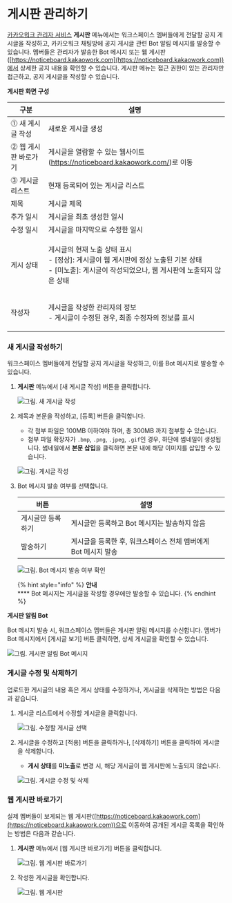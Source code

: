 # 게시판 관리하기

[카카오워크 관리자 서비스](https://admin.kakaowork.com/) **게시판** 메뉴에서는 워크스페이스 멤버들에게 전달할 공지 게시글을 작성하고, 카카오워크 채팅방에 공지 게시글 관련 Bot 알림 메시지를 발송할 수 있습니다. 멤버들은 관리자가 발송한 Bot 메시지 또는 웹 게시판([https://noticeboard.kakaowork.com](https://noticeboard.kakaowork.com))에서 상세한 공지 내용을 확인할 수 있습니다. 게시판 메뉴는 접근 권한이 있는 관리자만 접근하고, 공지 게시글을 작성할 수 있습니다.

**게시판 화면 구성**

| 구분           | 설명                                                                                                     |
| ------------ | ------------------------------------------------------------------------------------------------------ |
| ⓵ 새 게시글 작성   | 새로운 게시글 생성                                                                                             |
| ⓶ 웹 게시판 바로가기 | 게시글을 열람할 수 있는 웹사이트(https://noticeboard.kakaowork.com/)로 이동                                             |
| ⓷ 게시글 리스트    | 현재 등록되어 있는 게시글 리스트                                                                                     |
|      제목      | 게시글 제목                                                                                                 |
|      추가 일시   | 게시글을 최초 생성한 일시                                                                                         |
|      수정 일시   | 게시글을 마지막으로 수정한 일시                                                                                      |
|      게시 상태   | <p>게시글의 현재 노출 상태 표시<br>- [정상]: 게시글이 웹 게시판에 정상 노출된 기본 상태<br>- [미노출]: 게시글이 작성되었으나, 웹 게시판에 노출되지 않은 상태</p> |
|      작성자     | <p>게시글을 작성한 관리자의 정보<br>- 게시글이 수정된 경우, 최종 수정자의 정보를 표시</p>                                               |

### 새 게시글 작성하기

워크스페이스 멤버들에게 전달할 공지 게시글을 작성하고, 이를 Bot 메시지로 발송할 수 있습니다.

1.  **게시판** 메뉴에서 \[새 게시글 작성] 버튼을 클릭합니다.

    ![그림. 새 게시글 작성](https://s3-us-west-2.amazonaws.com/secure.notion-static.com/6f34ee2c-12dd-4874-b83a-36ff23b9eba8/%E1%84%80%E1%85%A6%E1%84%89%E1%85%B5%E1%84%91%E1%85%A1%E1%86%AB\_%E1%84%92%E1%85%AA%E1%84%86%E1%85%A7%E1%86%AB\_%E1%84%80%E1%85%AE%E1%84%89%E1%85%A5%E1%86%BC-1.png)
2.  제목과 본문을 작성하고, \[등록] 버튼을 클릭합니다.

    * 각 첨부 파일은 100MB 이하여야 하며, 총 300MB 까지 첨부할 수 있습니다.
    * 첨부 파일 확장자가 `.bmp`, `.png`, `.jpeg`, `.gif`인 경우, 하단에 썸네일이 생성됩니다. 썸네일에서 **본문 삽입**을 클릭하면 본문 내에 해당 이미지를 삽입할 수 있습니다.

    ![그림. 게시글 작성](https://s3-us-west-2.amazonaws.com/secure.notion-static.com/c143ed0f-c92f-447e-bb25-cf562cf32f69/%EA%B2%8C%EC%8B%9C%EA%B8%80\_%EC%9E%91%EC%84%B1.png)
3.  Bot 메시지 발송 여부를 선택합니다.

    | 버튼        | 설명                                    |
    | --------- | ------------------------------------- |
    | 게시글만 등록하기 | 게시글만 등록하고 Bot 메시지는 발송하지 않음            |
    | 발송하기      | 게시글을 등록한 후, 워크스페이스 전체 멤버에게 Bot 메시지 발송 |

    ![그림. Bot 메시지 발송 여부 확인](https://s3-us-west-2.amazonaws.com/secure.notion-static.com/bd4a77f0-6109-4d4b-b5f8-dbc53dd2acb0/%EB%B4%87\_%EB%A9%94%EC%8B%9C%EC%A7%80\_%EB%B0%9C%EC%86%A1\_%EC%97%AC%EB%B6%80\_%ED%99%95%EC%9D%B8.png)

    {% hint style="info" %}
    **안내**\
    **** Bot 메시지는 게시글을 작성할 경우에만 발송할 수 있습니다.
    {% endhint %}

**게시판 알림 Bot**

Bot 메시지 발송 시, 워크스페이스 멤버들은 게시판 알림 메시지를 수신합니다. 멤버가 Bot 메시지에서 \[게시글 보기] 버튼 클릭하면, 상세 게시글을 확인할 수 있습니다.

![그림. 게시판 알림 Bot 메시지](https://s3-us-west-2.amazonaws.com/secure.notion-static.com/94085f28-e437-49f8-bd5d-efb2bdfd942a/%EA%B2%8C%EC%8B%9C%EA%B8%80\_%EC%95%8C%EB%A6%BC\_%EB%A9%94%EC%8B%9C%EC%A7%80.png)

### 게시글 수정 및 삭제하기

업로드한 게시글의 내용 혹은 게시 상태를 수정하거나, 게시글을 삭제하는 방법은 다음과 같습니다.

1.  게시글 리스트에서 수정할 게시글을 클릭합니다.

    ![그림. 수정할 게시글 선택](https://s3-us-west-2.amazonaws.com/secure.notion-static.com/dae04177-aa29-4efd-b01b-146d3ebc5ea1/%E1%84%89%E1%85%AE%E1%84%8C%E1%85%A5%E1%86%BC%E1%84%92%E1%85%A1%E1%86%AF\_%E1%84%80%E1%85%A6%E1%84%89%E1%85%B5%E1%84%80%E1%85%B3%E1%86%AF\_%E1%84%89%E1%85%A5%E1%86%AB%E1%84%90%E1%85%A2%E1%86%A8.png)
2.  게시글을 수정하고 \[적용] 버튼을 클릭하거나, \[삭제하기] 버튼을 클릭하여 게시글을 삭제합니다.

    * **게시 상태**를 **미노출**로 변경 시, 해당 게시글이 웹 게시판에 노출되지 않습니다.

    ![그림. 게시글 수정 및 삭제](https://s3-us-west-2.amazonaws.com/secure.notion-static.com/371c51d2-cf32-43f0-a367-812a639b6ea3/%EA%B2%8C%EC%8B%9C%EA%B8%80\_%EC%88%98%EC%A0%95\_%EB%B0%8F\_%EC%82%AD%EC%A0%9C.png)

### 웹 게시판 바로가기

실제 멤버들이 보게되는 웹 게시판([https://noticeboard.kakaowork.com](https://noticeboard.kakaowork.com))으로 이동하여 공개된 게시글 목록을 확인하는 방법은 다음과 같습니다.

1.  **게시판** 메뉴에서 \[웹 게시판 바로가기] 버튼을 클릭합니다.

    ![그림. 웹 게시판 바로가기](https://s3-us-west-2.amazonaws.com/secure.notion-static.com/9fdbceb5-7335-4cbd-99d6-e7809d34802b/%E1%84%8B%E1%85%B0%E1%86%B8\_%E1%84%80%E1%85%A6%E1%84%89%E1%85%B5%E1%84%91%E1%85%A1%E1%86%AB\_%E1%84%87%E1%85%A1%E1%84%85%E1%85%A9%E1%84%80%E1%85%A1%E1%84%80%E1%85%B5.png)
2.  작성한 게시글을 확인합니다.

    ![그림. 웹 게시판](https://s3-us-west-2.amazonaws.com/secure.notion-static.com/503e3759-7dbb-457c-a482-0e9af89c8e66/%EC%9B%B9\_%EA%B2%8C%EC%8B%9C%ED%8C%90.png)
